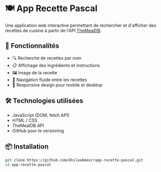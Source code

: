 # 🍽️ App Recette Pascal

Une application web interactive permettant de rechercher et d'afficher des recettes de cuisine à partir de l'API [TheMealDB](https://www.themealdb.com/).

## 🚀 Fonctionnalités

- 🔍 Recherche de recettes par nom
- 📋 Affichage des ingrédients et instructions
- 🖼️ Image de la recette
- 🧭 Navigation fluide entre les recettes
- 📱 Responsive design pour mobile et desktop

## 🛠️ Technologies utilisées

- JavaScript (DOM, fetch API)
- HTML / CSS
- TheMealDB API
- GitHub pour le versioning

## 📦 Installation

```bash
git clone https://github.com/GhilasAmeur/app-recette-pascal.git
cd app-recette-pascal
